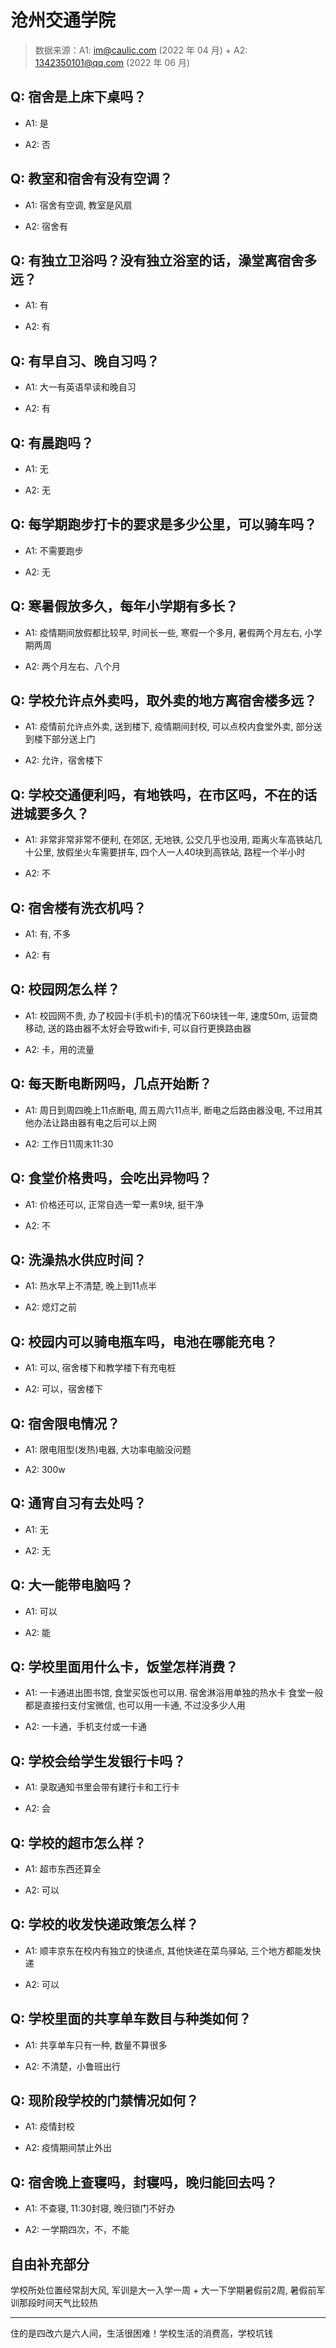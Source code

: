 # 沧州交通学院

> 数据来源：A1: im@caulic.com (2022 年 04 月) + A2: 1342350101@qq.com (2022 年 06 月)

## Q: 宿舍是上床下桌吗？

- A1: 是

- A2: 否

## Q: 教室和宿舍有没有空调？

- A1: 宿舍有空调, 教室是风扇

- A2: 宿舍有

## Q: 有独立卫浴吗？没有独立浴室的话，澡堂离宿舍多远？

- A1: 有

- A2: 有

## Q: 有早自习、晚自习吗？

- A1: 大一有英语早读和晚自习

- A2: 有

## Q: 有晨跑吗？

- A1: 无

- A2: 无

## Q: 每学期跑步打卡的要求是多少公里，可以骑车吗？

- A1: 不需要跑步

- A2: 无

## Q: 寒暑假放多久，每年小学期有多长？

- A1: 疫情期间放假都比较早, 时间长一些, 寒假一个多月, 暑假两个月左右, 小学期两周

- A2: 两个月左右、八个月

## Q: 学校允许点外卖吗，取外卖的地方离宿舍楼多远？

- A1: 疫情前允许点外卖, 送到楼下, 疫情期间封校, 可以点校内食堂外卖, 部分送到楼下部分送上门

- A2: 允许，宿舍楼下

## Q: 学校交通便利吗，有地铁吗，在市区吗，不在的话进城要多久？

- A1: 非常非常非常不便利, 在郊区, 无地铁, 公交几乎也没用, 距离火车高铁站几十公里, 放假坐火车需要拼车, 四个人一人40块到高铁站, 路程一个半小时

- A2: 不

## Q: 宿舍楼有洗衣机吗？

- A1: 有, 不多

- A2: 有

## Q: 校园网怎么样？

- A1: 校园网不贵, 办了校园卡(手机卡)的情况下60块钱一年, 速度50m, 运营商移动, 送的路由器不太好会导致wifi卡, 可以自行更换路由器

- A2: 卡，用的流量

## Q: 每天断电断网吗，几点开始断？

- A1: 周日到周四晚上11点断电, 周五周六11点半, 断电之后路由器没电, 不过用其他办法让路由器有电之后可以上网

- A2: 工作日11周末11:30

## Q: 食堂价格贵吗，会吃出异物吗？

- A1: 价格还可以, 正常自选一荤一素9块, 挺干净

- A2: 不

## Q: 洗澡热水供应时间？

- A1: 热水早上不清楚, 晚上到11点半

- A2: 熄灯之前

## Q: 校园内可以骑电瓶车吗，电池在哪能充电？

- A1: 可以, 宿舍楼下和教学楼下有充电桩

- A2: 可以，宿舍楼下

## Q: 宿舍限电情况？

- A1: 限电阻型(发热)电器, 大功率电脑没问题

- A2: 300w

## Q: 通宵自习有去处吗？

- A1: 无

- A2: 无

## Q: 大一能带电脑吗？

- A1: 可以

- A2: 能

## Q: 学校里面用什么卡，饭堂怎样消费？

- A1: 一卡通进出图书馆, 食堂买饭也可以用.
宿舍淋浴用单独的热水卡
食堂一般都是直接扫支付宝微信, 也可以用一卡通, 不过没多少人用

- A2: 一卡通，手机支付或一卡通

## Q: 学校会给学生发银行卡吗？

- A1: 录取通知书里会带有建行卡和工行卡

- A2: 会

## Q: 学校的超市怎么样？

- A1: 超市东西还算全

- A2: 可以

## Q: 学校的收发快递政策怎么样？

- A1: 顺丰京东在校内有独立的快递点, 其他快递在菜鸟驿站, 三个地方都能发快递

- A2: 可以

## Q: 学校里面的共享单车数目与种类如何？

- A1: 共享单车只有一种, 数量不算很多

- A2: 不清楚，小鲁班出行

## Q: 现阶段学校的门禁情况如何？

- A1: 疫情封校

- A2: 疫情期间禁止外出

## Q: 宿舍晚上查寝吗，封寝吗，晚归能回去吗？

- A1: 不查寝, 11:30封寝, 晚归锁门不好办

- A2: 一学期四次，不，不能

## 自由补充部分

学校所处位置经常刮大风, 军训是大一入学一周 + 大一下学期暑假前2周, 暑假前军训那段时间天气比较热

***

住的是四改六是六人间，生活很困难！学校生活的消费高，学校坑钱